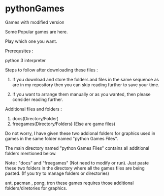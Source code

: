# pythonGames
Games with modified version

Some Popular games are here.

Play which one you want.

Prerequsites : 

python 3 interpreter

Steps to follow after downloading these files : 

1. If you download and store the folders and files in the same sequence as are in my repository then you can skip reading further to save your time.

2. If you want to arrange them manually or as you wanted, then please consider reading further.

Additional files and folders : 

1. docs(Directory/Folder)
2. freegames(Directory/Folders)
(Else are game files)

Do not worry, I have given these two addional folders for graphics used in games in the same folder named "python Games Files". 

The main directory named "python Games Files" contains all additional folders mentioned below.

Note : "docs" and "freegames" (Not need to modify or run). Just paste these two folders in the directory where all the games files are being pasted. (If you try to manage folders or directories) 

ant, pacman , pong, tron these games requires those additional folders/diretories for graphics.
